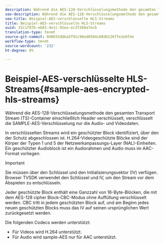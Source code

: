 ```yaml
---
description: Während die AES-128-Verschlüsselungsmethode den gesamten Transport Stream (TS)-Container einschließlich Header verschlüsselt, verschlüsselt die SAMPLE-AES-Verschlüsselung nur die Audio- und Videodaten.
seo-description: Während die AES-128-Verschlüsselungsmethode den gesamten Transport Stream (TS)-Container einschließlich Header verschlüsselt, verschlüsselt die SAMPLE-AES-Verschlüsselung nur die Audio- und Videodaten.
seo-title: Beispiel-AES-verschlüsselte HLS-Streams
title: Beispiel-AES-verschlüsselte HLS-Streams
uuid: 32c1f87b-eb81-4e1c-92ea-ec37260a7ecb
translation-type: tm+mt
source-git-commit: 040655d8ba5f91c98ed0584c08db226ffe1e0f4e
workflow-type: tm+mt
source-wordcount: '232'
ht-degree: 0%

---
```



# Beispiel-AES-verschlüsselte HLS-Streams{#sample-aes-encrypted-hls-streams}

Während die AES-128-Verschlüsselungsmethode den gesamten Transport Stream (TS)-Container einschließlich Header verschlüsselt, verschlüsselt die SAMPLE-AES-Verschlüsselung nur die Audio- und Videodaten.

In verschlüsselten Streams wird ein geschützter Block identifiziert, über den der Schutz abgeschlossen ist. H.264-Videogeschützte Blöcke sind der Körper der Typen 1 und 5 der Netzwerkanpassungs-Layer (NAL)-Einheiten. Ein geschützter Audioblock ist ein Audiorahmen und Audio muss im AAC-Format vorliegen.

>[!IMPORTANT]
>
>Sie müssen über den Schlüssel und den Initialisierungsvektor (IV) verfügen. Browser TVSDK verwendet den Schlüssel und IV, um den Stream vor dem Abspielen zu entschlüsseln.

Jeder geschützte Block enthält eine Ganzzahl von 16-Byte-Blöcken, die mit dem AES-128 cipher Block-CBC-Modus ohne Auffüllung verschlüsselt werden. CBC tritt in jedem geschützten Block auf, und am Beginn jedes neuen geschützten Blocks muss das IV auf seinen ursprünglichen Wert zurückgesetzt werden.

Die folgenden Codecs werden unterstützt:

* Für Videos wird H.264 unterstützt.
* Für Audio wird sample-AES nur für AAC unterstützt.

